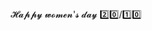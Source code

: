 <!DOCTYPE html>
<html lang="en">
<head>
    <meta charset="UTF-8">
    <meta http-equiv="X-UA-Compatible" content="IE=edge">
    <meta name="viewport" content="width=device-width, initial-scale=1.0">
    <link rel="stylesheet" href="style.css">
    <script src="main.js" type="text/javascript"></script><title>Happy Woman's day 20/10</title>
</head>
    
<body class="not-loaded">
    <div class="night"></div>
    <div class="happy-woman-day">𝓗𝓪𝓹𝓹𝔂 𝔀𝓸𝓶𝓮𝓷'𝓼 𝓭𝓪𝔂 2️⃣0️⃣/1️⃣0️⃣</div>
    <div class="flowers">
      <div class="flower flower--1">
        <div class="flower__leafs flower__leafs--1">
          <div class="flower__leaf flower__leaf--1"></div>
          <div class="flower__leaf flower__leaf--2"></div>
          <div class="flower__leaf flower__leaf--3"></div>
          <div class="flower__leaf flower__leaf--4"></div>
          <div class="flower__white-circle"></div>
  
          <div class="flower__light flower__light--1"></div>
          <div class="flower__light flower__light--2"></div>
          <div class="flower__light flower__light--3"></div>
          <div class="flower__light flower__light--4"></div>
          <div class="flower__light flower__light--5"></div>
          <div class="flower__light flower__light--6"></div>
          <div class="flower__light flower__light--7"></div>
          <div class="flower__light flower__light--8"></div>
  
        </div>
        <div class="flower__line">
          <div class="flower__line__leaf flower__line__leaf--1"></div>
          <div class="flower__line__leaf flower__line__leaf--2"></div>
          <div class="flower__line__leaf flower__line__leaf--3"></div>
          <div class="flower__line__leaf flower__line__leaf--4"></div>
          <div class="flower__line__leaf flower__line__leaf--5"></div>
          <div class="flower__line__leaf flower__line__leaf--6"></div>
        </div>
      </div>
  
      <div class="flower flower--2">
        <div class="flower__leafs flower__leafs--2">
          <div class="flower__leaf flower__leaf--1"></div>
          <div class="flower__leaf flower__leaf--2"></div>
          <div class="flower__leaf flower__leaf--3"></div>
          <div class="flower__leaf flower__leaf--4"></div>
          <div class="flower__white-circle"></div>
  
          <div class="flower__light flower__light--1"></div>
          <div class="flower__light flower__light--2"></div>
          <div class="flower__light flower__light--3"></div>
          <div class="flower__light flower__light--4"></div>
          <div class="flower__light flower__light--5"></div>
          <div class="flower__light flower__light--6"></div>
          <div class="flower__light flower__light--7"></div>
          <div class="flower__light flower__light--8"></div>
  
        </div>
        <div class="flower__line">
          <div class="flower__line__leaf flower__line__leaf--1"></div>
          <div class="flower__line__leaf flower__line__leaf--2"></div>
          <div class="flower__line__leaf flower__line__leaf--3"></div>
          <div class="flower__line__leaf flower__line__leaf--4"></div>
        </div>
      </div>
  
      <div class="flower flower--3">
        <div class="flower__leafs flower__leafs--3">
          <div class="flower__leaf flower__leaf--1"></div>
          <div class="flower__leaf flower__leaf--2"></div>
          <div class="flower__leaf flower__leaf--3"></div>
          <div class="flower__leaf flower__leaf--4"></div>
          <div class="flower__white-circle"></div>
  
          <div class="flower__light flower__light--1"></div>
          <div class="flower__light flower__light--2"></div>
          <div class="flower__light flower__light--3"></div>
          <div class="flower__light flower__light--4"></div>
          <div class="flower__light flower__light--5"></div>
          <div class="flower__light flower__light--6"></div>
          <div class="flower__light flower__light--7"></div>
          <div class="flower__light flower__light--8"></div>
  
        </div>
        <div class="flower__line">
          <div class="flower__line__leaf flower__line__leaf--1"></div>
          <div class="flower__line__leaf flower__line__leaf--2"></div>
          <div class="flower__line__leaf flower__line__leaf--3"></div>
          <div class="flower__line__leaf flower__line__leaf--4"></div>
        </div>
      </div>
  
      <div class="grow-ans" style="--d:1.2s">
        <div class="flower__g-long">
          <div class="flower__g-long__top"></div>
          <div class="flower__g-long__bottom"></div>
        </div>
      </div>
  
      <div class="growing-grass">
        <div class="flower__grass flower__grass--1">
          <div class="flower__grass--top"></div>
          <div class="flower__grass--bottom"></div>
          <div class="flower__grass__leaf flower__grass__leaf--1"></div>
          <div class="flower__grass__leaf flower__grass__leaf--2"></div>
          <div class="flower__grass__leaf flower__grass__leaf--3"></div>
          <div class="flower__grass__leaf flower__grass__leaf--4"></div>
          <div class="flower__grass__leaf flower__grass__leaf--5"></div>
          <div class="flower__grass__leaf flower__grass__leaf--6"></div>
          <div class="flower__grass__leaf flower__grass__leaf--7"></div>
          <div class="flower__grass__leaf flower__grass__leaf--8"></div>
          <div class="flower__grass__overlay"></div>
        </div>
      </div>
  
      <div class="growing-grass">
        <div class="flower__grass flower__grass--2">
          <div class="flower__grass--top"></div>
          <div class="flower__grass--bottom"></div>
          <div class="flower__grass__leaf flower__grass__leaf--1"></div>
          <div class="flower__grass__leaf flower__grass__leaf--2"></div>
          <div class="flower__grass__leaf flower__grass__leaf--3"></div>
          <div class="flower__grass__leaf flower__grass__leaf--4"></div>
          <div class="flower__grass__leaf flower__grass__leaf--5"></div>
          <div class="flower__grass__leaf flower__grass__leaf--6"></div>
          <div class="flower__grass__leaf flower__grass__leaf--7"></div>
          <div class="flower__grass__leaf flower__grass__leaf--8"></div>
          <div class="flower__grass__overlay"></div>
        </div>
      </div>
  
      <div class="grow-ans" style="--d:2.4s">
        <div class="flower__g-right flower__g-right--1">
          <div class="leaf"></div>
        </div>
      </div>
  
      <div class="grow-ans" style="--d:2.8s">
        <div class="flower__g-right flower__g-right--2">
          <div class="leaf"></div>
        </div>
      </div>
  
      <div class="grow-ans" style="--d:2.8s">
        <div class="flower__g-front">
          <div class="flower__g-front__leaf-wrapper flower__g-front__leaf-wrapper--1">
            <div class="flower__g-front__leaf"></div>
          </div>
          <div class="flower__g-front__leaf-wrapper flower__g-front__leaf-wrapper--2">
            <div class="flower__g-front__leaf"></div>
          </div>
          <div class="flower__g-front__leaf-wrapper flower__g-front__leaf-wrapper--3">
            <div class="flower__g-front__leaf"></div>
          </div>
          <div class="flower__g-front__leaf-wrapper flower__g-front__leaf-wrapper--4">
            <div class="flower__g-front__leaf"></div>
          </div>
          <div class="flower__g-front__leaf-wrapper flower__g-front__leaf-wrapper--5">
            <div class="flower__g-front__leaf"></div>
          </div>
          <div class="flower__g-front__leaf-wrapper flower__g-front__leaf-wrapper--6">
            <div class="flower__g-front__leaf"></div>
          </div>
          <div class="flower__g-front__leaf-wrapper flower__g-front__leaf-wrapper--7">
            <div class="flower__g-front__leaf"></div>
          </div>
          <div class="flower__g-front__leaf-wrapper flower__g-front__leaf-wrapper--8">
            <div class="flower__g-front__leaf"></div>
          </div>
          <div class="flower__g-front__line"></div>
        </div>
      </div>
  
      <div class="grow-ans" style="--d:3.2s">
        <div class="flower__g-fr">
          <div class="leaf"></div>
          <div class="flower__g-fr__leaf flower__g-fr__leaf--1"></div>
          <div class="flower__g-fr__leaf flower__g-fr__leaf--2"></div>
          <div class="flower__g-fr__leaf flower__g-fr__leaf--3"></div>
          <div class="flower__g-fr__leaf flower__g-fr__leaf--4"></div>
          <div class="flower__g-fr__leaf flower__g-fr__leaf--5"></div>
          <div class="flower__g-fr__leaf flower__g-fr__leaf--6"></div>
          <div class="flower__g-fr__leaf flower__g-fr__leaf--7"></div>
          <div class="flower__g-fr__leaf flower__g-fr__leaf--8"></div>
        </div>
      </div>
  
      <div class="long-g long-g--0">
        <div class="grow-ans" style="--d:3s">
          <div class="leaf leaf--0"></div>
        </div>
        <div class="grow-ans" style="--d:2.2s">
          <div class="leaf leaf--1"></div>
        </div>
        <div class="grow-ans" style="--d:3.4s">
          <div class="leaf leaf--2"></div>
        </div>
        <div class="grow-ans" style="--d:3.6s">
          <div class="leaf leaf--3"></div>
        </div>
      </div>
  
      <div class="long-g long-g--1">
        <div class="grow-ans" style="--d:3.6s">
          <div class="leaf leaf--0"></div>
        </div>
        <div class="grow-ans" style="--d:3.8s">
          <div class="leaf leaf--1"></div>
        </div>
        <div class="grow-ans" style="--d:4s">
          <div class="leaf leaf--2"></div>
        </div>
        <div class="grow-ans" style="--d:4.2s">
          <div class="leaf leaf--3"></div>
        </div>
      </div>
  
      <div class="long-g long-g--2">
        <div class="grow-ans" style="--d:4s">
          <div class="leaf leaf--0"></div>
        </div>
        <div class="grow-ans" style="--d:4.2s">
          <div class="leaf leaf--1"></div>
        </div>
        <div class="grow-ans" style="--d:4.4s">
          <div class="leaf leaf--2"></div>
        </div>
        <div class="grow-ans" style="--d:4.6s">
          <div class="leaf leaf--3"></div>
        </div>
      </div>
  
      <div class="long-g long-g--3">
        <div class="grow-ans" style="--d:4s">
          <div class="leaf leaf--0"></div>
        </div>
        <div class="grow-ans" style="--d:4.2s">
          <div class="leaf leaf--1"></div>
        </div>
        <div class="grow-ans" style="--d:3s">
          <div class="leaf leaf--2"></div>
        </div>
        <div class="grow-ans" style="--d:3.6s">
          <div class="leaf leaf--3"></div>
        </div>
      </div>
  
      <div class="long-g long-g--4">
        <div class="grow-ans" style="--d:4s">
          <div class="leaf leaf--0"></div>
        </div>
        <div class="grow-ans" style="--d:4.2s">
          <div class="leaf leaf--1"></div>
        </div>
        <div class="grow-ans" style="--d:3s">
          <div class="leaf leaf--2"></div>
        </div>
        <div class="grow-ans" style="--d:3.6s">
          <div class="leaf leaf--3"></div>
        </div>
      </div>
  
      <div class="long-g long-g--5">
        <div class="grow-ans" style="--d:4s">
          <div class="leaf leaf--0"></div>
        </div>
        <div class="grow-ans" style="--d:4.2s">
          <div class="leaf leaf--1"></div>
        </div>
        <div class="grow-ans" style="--d:3s">
          <div class="leaf leaf--2"></div>
        </div>
        <div class="grow-ans" style="--d:3.6s">
          <div class="leaf leaf--3"></div>
        </div>
      </div>
  
      <div class="long-g long-g--6">
        <div class="grow-ans" style="--d:4.2s">
          <div class="leaf leaf--0"></div>
        </div>
        <div class="grow-ans" style="--d:4.4s">
          <div class="leaf leaf--1"></div>
        </div>
        <div class="grow-ans" style="--d:4.6s">
          <div class="leaf leaf--2"></div>
        </div>
        <div class="grow-ans" style="--d:4.8s">
          <div class="leaf leaf--3"></div>
        </div>
      </div>
  
      <div class="long-g long-g--7">
        <div class="grow-ans" style="--d:3s">
          <div class="leaf leaf--0"></div>
        </div>
        <div class="grow-ans" style="--d:3.2s">
          <div class="leaf leaf--1"></div>
        </div>
        <div class="grow-ans" style="--d:3.5s">
          <div class="leaf leaf--2"></div>
        </div>
        <div class="grow-ans" style="--d:3.6s">
          <div class="leaf leaf--3"></div>
        </div>
      </div>
    </div>
</body>
</html>
<style>
    *,
*::after,
*::before {
  padding: 0;
  margin: 0;
  box-sizing: border-box;
}

:root {
  --dark-color: #000;
}

body {
  display: flex;
  align-items: flex-end;
  justify-content: center;
  min-height: 100vh;
  background-color: var(--dark-color);
  overflow: hidden;
  perspective: 1000px;
  padding: 50px 0px;
}

.night {
  position: fixed;
  left: 50%;
  top: 0;
  transform: translateX(-50%);
  width: 100%;
  height: 100%;
  filter: blur(0.1vmin);
}

.happy-woman-day {
  color: white;
  font-size: 50px;
  position: fixed;
  top: 80px;
}

.flowers {
  position: relative;
  transform: scale(0.9);
}

.flower {
  position: absolute;
  bottom: 10vmin;
  transform-origin: bottom center;
  z-index: 10;
  --fl-speed: 0.8s;
}
.flower--1 {
  animation: moving-flower-1 4s linear infinite;
}
.flower--1 .flower__line {
  height: 70vmin;
  animation-delay: 0.3s;
}
.flower--1 .flower__line__leaf--1 {
  animation: blooming-leaf-right var(--fl-speed) 1.6s backwards;
}
.flower--1 .flower__line__leaf--2 {
  animation: blooming-leaf-right var(--fl-speed) 1.4s backwards;
}
.flower--1 .flower__line__leaf--3 {
  animation: blooming-leaf-left var(--fl-speed) 1.2s backwards;
}
.flower--1 .flower__line__leaf--4 {
  animation: blooming-leaf-left var(--fl-speed) 1s backwards;
}
.flower--1 .flower__line__leaf--5 {
  animation: blooming-leaf-right var(--fl-speed) 1.8s backwards;
}
.flower--1 .flower__line__leaf--6 {
  animation: blooming-leaf-left var(--fl-speed) 2s backwards;
}
.flower--2 {
  left: 50%;
  transform: rotate(20deg);
  animation: moving-flower-2 4s linear infinite;
}
.flower--2 .flower__line {
  height: 60vmin;
  animation-delay: 0.6s;
}
.flower--2 .flower__line__leaf--1 {
  animation: blooming-leaf-right var(--fl-speed) 1.9s backwards;
}
.flower--2 .flower__line__leaf--2 {
  animation: blooming-leaf-right var(--fl-speed) 1.7s backwards;
}
.flower--2 .flower__line__leaf--3 {
  animation: blooming-leaf-left var(--fl-speed) 1.5s backwards;
}
.flower--2 .flower__line__leaf--4 {
  animation: blooming-leaf-left var(--fl-speed) 1.3s backwards;
}
.flower--3 {
  left: 50%;
  transform: rotate(-15deg);
  animation: moving-flower-3 4s linear infinite;
}
.flower--3 .flower__line {
  animation-delay: 0.9s;
}
.flower--3 .flower__line__leaf--1 {
  animation: blooming-leaf-right var(--fl-speed) 2.5s backwards;
}
.flower--3 .flower__line__leaf--2 {
  animation: blooming-leaf-right var(--fl-speed) 2.3s backwards;
}
.flower--3 .flower__line__leaf--3 {
  animation: blooming-leaf-left var(--fl-speed) 2.1s backwards;
}
.flower--3 .flower__line__leaf--4 {
  animation: blooming-leaf-left var(--fl-speed) 1.9s backwards;
}
.flower__leafs {
  position: relative;
  animation: blooming-flower 2s backwards;
}
.flower__leafs--1 {
  animation-delay: 1.1s;
}
.flower__leafs--2 {
  animation-delay: 1.4s;
}
.flower__leafs--3 {
  animation-delay: 1.7s;
}
.flower__leafs::after {
  content: "";
  position: absolute;
  left: 0;
  top: 0;
  transform: translate(-50%, -100%);
  width: 8vmin;
  height: 8vmin;
  background-color: #6bf0ff;
  filter: blur(10vmin);
}
.flower__leaf {
  position: absolute;
  bottom: 0;
  left: 50%;
  width: 8vmin;
  height: 11vmin;
  border-radius: 51% 49% 47% 53%/44% 45% 55% 69%;
  background-color: #a7ffee;
  background-image: linear-gradient(to top, #54b8aa, #a7ffee);
  transform-origin: bottom center;
  opacity: 0.9;
  box-shadow: inset 0 0 2vmin rgba(255, 255, 255, 0.5);
}
.flower__leaf--1 {
  transform: translate(-10%, 1%) rotateY(40deg) rotateX(-50deg);
}
.flower__leaf--2 {
  transform: translate(-50%, -4%) rotateX(40deg);
}
.flower__leaf--3 {
  transform: translate(-90%, 0%) rotateY(45deg) rotateX(50deg);
}
.flower__leaf--4 {
  width: 8vmin;
  height: 8vmin;
  transform-origin: bottom left;
  border-radius: 4vmin 10vmin 4vmin 4vmin;
  transform: translate(0%, 18%) rotateX(70deg) rotate(-43deg);
  background-image: linear-gradient(to top, #39c6d6, #a7ffee);
  z-index: 1;
  opacity: 0.8;
}
.flower__white-circle {
  position: absolute;
  left: -3.5vmin;
  top: -3vmin;
  width: 9vmin;
  height: 4vmin;
  border-radius: 50%;
  background-color: #fff;
}
.flower__white-circle::after {
  content: "";
  position: absolute;
  left: 50%;
  top: 45%;
  transform: translate(-50%, -50%);
  width: 60%;
  height: 60%;
  border-radius: inherit;
  background-image: repeating-linear-gradient(300deg, rgba(0, 0, 0, 0.03) 0px, rgba(0, 0, 0, 0.03) 1px, transparent 1px, transparent 12px), repeating-linear-gradient(45deg, rgba(0, 0, 0, 0.03) 0px, rgba(0, 0, 0, 0.03) 1px, transparent 1px, transparent 12px), repeating-linear-gradient(67.5deg, rgba(0, 0, 0, 0.03) 0px, rgba(0, 0, 0, 0.03) 1px, transparent 1px, transparent 12px), repeating-linear-gradient(135deg, rgba(0, 0, 0, 0.03) 0px, rgba(0, 0, 0, 0.03) 1px, transparent 1px, transparent 12px), repeating-linear-gradient(45deg, rgba(0, 0, 0, 0.03) 0px, rgba(0, 0, 0, 0.03) 1px, transparent 1px, transparent 12px), repeating-linear-gradient(112.5deg, rgba(0, 0, 0, 0.03) 0px, rgba(0, 0, 0, 0.03) 1px, transparent 1px, transparent 12px), repeating-linear-gradient(112.5deg, rgba(0, 0, 0, 0.03) 0px, rgba(0, 0, 0, 0.03) 1px, transparent 1px, transparent 12px), repeating-linear-gradient(45deg, rgba(0, 0, 0, 0.03) 0px, rgba(0, 0, 0, 0.03) 1px, transparent 1px, transparent 12px), repeating-linear-gradient(22.5deg, rgba(0, 0, 0, 0.03) 0px, rgba(0, 0, 0, 0.03) 1px, transparent 1px, transparent 12px), repeating-linear-gradient(45deg, rgba(0, 0, 0, 0.03) 0px, rgba(0, 0, 0, 0.03) 1px, transparent 1px, transparent 12px), repeating-linear-gradient(22.5deg, rgba(0, 0, 0, 0.03) 0px, rgba(0, 0, 0, 0.03) 1px, transparent 1px, transparent 12px), repeating-linear-gradient(135deg, rgba(0, 0, 0, 0.03) 0px, rgba(0, 0, 0, 0.03) 1px, transparent 1px, transparent 12px), repeating-linear-gradient(157.5deg, rgba(0, 0, 0, 0.03) 0px, rgba(0, 0, 0, 0.03) 1px, transparent 1px, transparent 12px), repeating-linear-gradient(67.5deg, rgba(0, 0, 0, 0.03) 0px, rgba(0, 0, 0, 0.03) 1px, transparent 1px, transparent 12px), repeating-linear-gradient(67.5deg, rgba(0, 0, 0, 0.03) 0px, rgba(0, 0, 0, 0.03) 1px, transparent 1px, transparent 12px), linear-gradient(90deg, rgb(255, 235, 18), rgb(255, 206, 0));
}
.flower__line {
  height: 55vmin;
  width: 1.5vmin;
  background-image: linear-gradient(to left, rgba(0, 0, 0, 0.2), transparent, rgba(255, 255, 255, 0.2)), linear-gradient(to top, transparent 10%, #14757a, #39c6d6);
  box-shadow: inset 0 0 2px rgba(0, 0, 0, 0.5);
  animation: grow-flower-tree 4s backwards;
}
.flower__line__leaf {
  --w: 7vmin;
  --h: calc(var(--w) + 2vmin);
  position: absolute;
  top: 20%;
  left: 90%;
  width: var(--w);
  height: var(--h);
  border-top-right-radius: var(--h);
  border-bottom-left-radius: var(--h);
  background-image: linear-gradient(to top, rgba(20, 117, 122, 0.4), #39c6d6);
}
.flower__line__leaf--1 {
  transform: rotate(70deg) rotateY(30deg);
}
.flower__line__leaf--2 {
  top: 45%;
  transform: rotate(70deg) rotateY(30deg);
}
.flower__line__leaf--3, .flower__line__leaf--4, .flower__line__leaf--6 {
  border-top-right-radius: 0;
  border-bottom-left-radius: 0;
  border-top-left-radius: var(--h);
  border-bottom-right-radius: var(--h);
  left: -460%;
  top: 12%;
  transform: rotate(-70deg) rotateY(30deg);
}
.flower__line__leaf--4 {
  top: 40%;
}
.flower__line__leaf--5 {
  top: 0;
  transform-origin: left;
  transform: rotate(70deg) rotateY(30deg) scale(0.6);
}
.flower__line__leaf--6 {
  top: -2%;
  left: -450%;
  transform-origin: right;
  transform: rotate(-70deg) rotateY(30deg) scale(0.6);
}
.flower__light {
  position: absolute;
  bottom: 0vmin;
  width: 1vmin;
  height: 1vmin;
  background-color: rgb(255, 251, 0);
  border-radius: 50%;
  filter: blur(0.2vmin);
  animation: light-ans 4s linear infinite backwards;
}
.flower__light:nth-child(odd) {
  background-color: #23f0ff;
}
.flower__light--1 {
  left: -2vmin;
  animation-delay: 1s;
}
.flower__light--2 {
  left: 3vmin;
  animation-delay: 0.5s;
}
.flower__light--3 {
  left: -6vmin;
  animation-delay: 0.3s;
}
.flower__light--4 {
  left: 6vmin;
  animation-delay: 0.9s;
}
.flower__light--5 {
  left: -1vmin;
  animation-delay: 1.5s;
}
.flower__light--6 {
  left: -4vmin;
  animation-delay: 3s;
}
.flower__light--7 {
  left: 3vmin;
  animation-delay: 2s;
}
.flower__light--8 {
  left: -6vmin;
  animation-delay: 3.5s;
}
.flower__grass {
  --c: #159faa;
  --line-w: 1.5vmin;
  position: absolute;
  bottom: 12vmin;
  left: -7vmin;
  display: flex;
  flex-direction: column;
  align-items: flex-end;
  z-index: 20;
  transform-origin: bottom center;
  transform: rotate(-48deg) rotateY(40deg);
}
.flower__grass--1 {
  animation: moving-grass 2s linear infinite;
}
.flower__grass--2 {
  left: 2vmin;
  bottom: 10vmin;
  transform: scale(0.5) rotate(75deg) rotateX(10deg) rotateY(-200deg);
  opacity: 0.8;
  z-index: 0;
  animation: moving-grass--2 1.5s linear infinite;
}
.flower__grass--top {
  width: 7vmin;
  height: 10vmin;
  border-top-right-radius: 100%;
  border-right: var(--line-w) solid var(--c);
  transform-origin: bottom center;
  transform: rotate(-2deg);
}
.flower__grass--bottom {
  margin-top: -2px;
  width: var(--line-w);
  height: 25vmin;
  background-image: linear-gradient(to top, transparent, var(--c));
}
.flower__grass__leaf {
  --size: 10vmin;
  position: absolute;
  width: calc(var(--size) * 2.1);
  height: var(--size);
  border-top-left-radius: var(--size);
  border-top-right-radius: var(--size);
  background-image: linear-gradient(to top, transparent, transparent 30%, var(--c));
  z-index: 100;
}
.flower__grass__leaf--1 {
  top: -6%;
  left: 30%;
  --size: 6vmin;
  transform: rotate(-20deg);
  animation: growing-grass-ans--1 2s 2.6s backwards;
}
@keyframes growing-grass-ans--1 {
  0% {
    transform-origin: bottom left;
    transform: rotate(-20deg) scale(0);
  }
}
.flower__grass__leaf--2 {
  top: -5%;
  left: -110%;
  --size: 6vmin;
  transform: rotate(10deg);
  animation: growing-grass-ans--2 2s 2.4s linear backwards;
}
@keyframes growing-grass-ans--2 {
  0% {
    transform-origin: bottom right;
    transform: rotate(10deg) scale(0);
  }
}
.flower__grass__leaf--3 {
  top: 5%;
  left: 60%;
  --size: 8vmin;
  transform: rotate(-18deg) rotateX(-20deg);
  animation: growing-grass-ans--3 2s 2.2s linear backwards;
}
@keyframes growing-grass-ans--3 {
  0% {
    transform-origin: bottom left;
    transform: rotate(-18deg) rotateX(-20deg) scale(0);
  }
}
.flower__grass__leaf--4 {
  top: 6%;
  left: -135%;
  --size: 8vmin;
  transform: rotate(2deg);
  animation: growing-grass-ans--4 2s 2s linear backwards;
}
@keyframes growing-grass-ans--4 {
  0% {
    transform-origin: bottom right;
    transform: rotate(2deg) scale(0);
  }
}
.flower__grass__leaf--5 {
  top: 20%;
  left: 60%;
  --size: 10vmin;
  transform: rotate(-24deg) rotateX(-20deg);
  animation: growing-grass-ans--5 2s 1.8s linear backwards;
}
@keyframes growing-grass-ans--5 {
  0% {
    transform-origin: bottom left;
    transform: rotate(-24deg) rotateX(-20deg) scale(0);
  }
}
.flower__grass__leaf--6 {
  top: 22%;
  left: -180%;
  --size: 10vmin;
  transform: rotate(10deg);
  animation: growing-grass-ans--6 2s 1.6s linear backwards;
}
@keyframes growing-grass-ans--6 {
  0% {
    transform-origin: bottom right;
    transform: rotate(10deg) scale(0);
  }
}
.flower__grass__leaf--7 {
  top: 39%;
  left: 70%;
  --size: 10vmin;
  transform: rotate(-10deg);
  animation: growing-grass-ans--7 2s 1.4s linear backwards;
}
@keyframes growing-grass-ans--7 {
  0% {
    transform-origin: bottom left;
    transform: rotate(-10deg) scale(0);
  }
}
.flower__grass__leaf--8 {
  top: 40%;
  left: -215%;
  --size: 11vmin;
  transform: rotate(10deg);
  animation: growing-grass-ans--8 2s 1.2s linear backwards;
}
@keyframes growing-grass-ans--8 {
  0% {
    transform-origin: bottom right;
    transform: rotate(10deg) scale(0);
  }
}
.flower__grass__overlay {
  position: absolute;
  top: -10%;
  right: 0%;
  width: 100%;
  height: 100%;
  background-color: rgba(0, 0, 0, 0.6);
  filter: blur(1.5vmin);
  z-index: 100;
}
.flower__g-long {
  --w: 2vmin;
  --h: 6vmin;
  --c: #159faa;
  position: absolute;
  bottom: 10vmin;
  left: -3vmin;
  transform-origin: bottom center;
  transform: rotate(-30deg) rotateY(-20deg);
  display: flex;
  flex-direction: column;
  align-items: flex-end;
  animation: flower-g-long-ans 3s linear infinite;
}
@keyframes flower-g-long-ans {
  0%, 100% {
    transform: rotate(-30deg) rotateY(-20deg);
  }
  50% {
    transform: rotate(-32deg) rotateY(-20deg);
  }
}
.flower__g-long__top {
  top: calc(var(--h) * -1);
  width: calc(var(--w) + 1vmin);
  height: var(--h);
  border-top-right-radius: 100%;
  border-right: 0.7vmin solid var(--c);
  transform: translate(-0.7vmin, 1vmin);
}
.flower__g-long__bottom {
  width: var(--w);
  height: 50vmin;
  transform-origin: bottom center;
  background-image: linear-gradient(to top, transparent 30%, var(--c));
  box-shadow: inset 0 0 2px rgba(0, 0, 0, 0.5);
  clip-path: polygon(35% 0, 65% 1%, 100% 100%, 0% 100%);
}
.flower__g-right {
  position: absolute;
  bottom: 6vmin;
  left: -2vmin;
  transform-origin: bottom left;
  transform: rotate(20deg);
}
.flower__g-right .leaf {
  width: 30vmin;
  height: 50vmin;
  border-top-left-radius: 100%;
  border-left: 2vmin solid #079097;
  background-image: linear-gradient(to bottom, transparent, var(--dark-color) 60%);
  -webkit-mask-image: linear-gradient(to top, transparent 30%, #079097 60%);
}
.flower__g-right--1 {
  animation: flower-g-right-ans 2.5s linear infinite;
}
.flower__g-right--2 {
  left: 5vmin;
  transform: rotateY(-180deg);
  animation: flower-g-right-ans--2 3s linear infinite;
}
.flower__g-right--2 .leaf {
  height: 75vmin;
  filter: blur(0.3vmin);
  opacity: 0.8;
}
@keyframes flower-g-right-ans {
  0%, 100% {
    transform: rotate(20deg);
  }
  50% {
    transform: rotate(24deg) rotateX(-20deg);
  }
}
@keyframes flower-g-right-ans--2 {
  0%, 100% {
    transform: rotateY(-180deg) rotate(0deg) rotateX(-20deg);
  }
  50% {
    transform: rotateY(-180deg) rotate(6deg) rotateX(-20deg);
  }
}
.flower__g-front {
  position: absolute;
  bottom: 6vmin;
  left: 2.5vmin;
  z-index: 100;
  transform-origin: bottom center;
  transform: rotate(-28deg) rotateY(30deg) scale(1.04);
  animation: flower__g-front-ans 2s linear infinite;
}
@keyframes flower__g-front-ans {
  0%, 100% {
    transform: rotate(-28deg) rotateY(30deg) scale(1.04);
  }
  50% {
    transform: rotate(-35deg) rotateY(40deg) scale(1.04);
  }
}
.flower__g-front__line {
  width: 0.3vmin;
  height: 20vmin;
  background-image: linear-gradient(to top, transparent, #079097, transparent 100%);
  position: relative;
}
.flower__g-front__leaf-wrapper {
  position: absolute;
  top: 0;
  left: 0;
  transform-origin: bottom left;
  transform: rotate(10deg);
}
.flower__g-front__leaf-wrapper:nth-child(even) {
  left: 0vmin;
  transform: rotateY(-180deg) rotate(5deg);
  animation: flower__g-front__leaf-left-ans 1s ease-in backwards;
}
.flower__g-front__leaf-wrapper:nth-child(odd) {
  animation: flower__g-front__leaf-ans 1s ease-in backwards;
}
.flower__g-front__leaf-wrapper--1 {
  top: -8vmin;
  transform: scale(0.7);
  animation: flower__g-front__leaf-ans 1s 5.5s ease-in backwards !important;
}
.flower__g-front__leaf-wrapper--2 {
  top: -8vmin;
  transform: rotateY(-180deg) scale(0.7) !important;
  animation: flower__g-front__leaf-left-ans-2 1s 4.6s ease-in backwards !important;
}
.flower__g-front__leaf-wrapper--3 {
  top: -3vmin;
  animation: flower__g-front__leaf-ans 1s 4.6s ease-in backwards;
}
.flower__g-front__leaf-wrapper--4 {
  top: -3vmin;
  transform: rotateY(-180deg) scale(0.9) !important;
  animation: flower__g-front__leaf-left-ans-2 1s 4.6s ease-in backwards !important;
}
@keyframes flower__g-front__leaf-left-ans-2 {
  0% {
    transform: rotateY(-180deg) scale(0);
  }
}
.flower__g-front__leaf-wrapper--5, .flower__g-front__leaf-wrapper--6 {
  top: 2vmin;
}
.flower__g-front__leaf-wrapper--7, .flower__g-front__leaf-wrapper--8 {
  top: 6.5vmin;
}
.flower__g-front__leaf-wrapper--2 {
  animation-delay: 5.2s !important;
}
.flower__g-front__leaf-wrapper--3 {
  animation-delay: 4.9s !important;
}
.flower__g-front__leaf-wrapper--5 {
  animation-delay: 4.3s !important;
}
.flower__g-front__leaf-wrapper--6 {
  animation-delay: 4.1s !important;
}
.flower__g-front__leaf-wrapper--7 {
  animation-delay: 3.8s !important;
}
.flower__g-front__leaf-wrapper--8 {
  animation-delay: 3.5s !important;
}
@keyframes flower__g-front__leaf-ans {
  0% {
    transform: rotate(10deg) scale(0);
  }
}
@keyframes flower__g-front__leaf-left-ans {
  0% {
    transform: rotateY(-180deg) rotate(5deg) scale(0);
  }
}
.flower__g-front__leaf {
  width: 10vmin;
  height: 10vmin;
  border-radius: 100% 0% 0% 100%/100% 100% 0% 0%;
  box-shadow: inset 0 2px 1vmin hsla(184, 97%, 58%, 0.2);
  background-image: linear-gradient(to bottom left, transparent, var(--dark-color)), linear-gradient(to bottom right, #159faa 50%, transparent 50%, transparent);
  -webkit-mask-image: linear-gradient(to bottom right, #159faa 50%, transparent 50%, transparent);
  mask-image: linear-gradient(to bottom right, #159faa 50%, transparent 50%, transparent);
}
.flower__g-fr {
  position: absolute;
  bottom: -4vmin;
  left: vmin;
  transform-origin: bottom left;
  z-index: 10;
  animation: flower__g-fr-ans 2s linear infinite;
}
@keyframes flower__g-fr-ans {
  0%, 100% {
    transform: rotate(2deg);
  }
  50% {
    transform: rotate(4deg);
  }
}
.flower__g-fr .leaf {
  width: 30vmin;
  height: 50vmin;
  border-top-left-radius: 100%;
  border-left: 2vmin solid #079097;
  -webkit-mask-image: linear-gradient(to top, transparent 25%, #079097 50%);
  position: relative;
  z-index: 1;
}
.flower__g-fr__leaf {
  position: absolute;
  top: 0;
  left: 0;
  width: 10vmin;
  height: 10vmin;
  border-radius: 100% 0% 0% 100%/100% 100% 0% 0%;
  box-shadow: inset 0 2px 1vmin hsla(184, 97%, 58%, 0.2);
  background-image: linear-gradient(to bottom left, transparent, var(--dark-color) 98%), linear-gradient(to bottom right, #23f0ff 45%, transparent 50%, transparent);
  -webkit-mask-image: linear-gradient(135deg, #159faa 40%, transparent 50%, transparent);
}
.flower__g-fr__leaf--1 {
  left: 20vmin;
  transform: rotate(45deg);
  animation: flower__g-fr-leaft-ans-1 0.5s 5.2s linear backwards;
}
@keyframes flower__g-fr-leaft-ans-1 {
  0% {
    transform-origin: left;
    transform: rotate(45deg) scale(0);
  }
}
.flower__g-fr__leaf--2 {
  left: 12vmin;
  top: -7vmin;
  transform: rotate(25deg) rotateY(-180deg);
  animation: flower__g-fr-leaft-ans-6 0.5s 5s linear backwards;
}
.flower__g-fr__leaf--3 {
  left: 15vmin;
  top: 6vmin;
  transform: rotate(55deg);
  animation: flower__g-fr-leaft-ans-5 0.5s 4.8s linear backwards;
}
.flower__g-fr__leaf--4 {
  left: 6vmin;
  top: -2vmin;
  transform: rotate(25deg) rotateY(-180deg);
  animation: flower__g-fr-leaft-ans-6 0.5s 4.6s linear backwards;
}
.flower__g-fr__leaf--5 {
  left: 10vmin;
  top: 14vmin;
  transform: rotate(55deg);
  animation: flower__g-fr-leaft-ans-5 0.5s 4.4s linear backwards;
}
@keyframes flower__g-fr-leaft-ans-5 {
  0% {
    transform-origin: left;
    transform: rotate(55deg) scale(0);
  }
}
.flower__g-fr__leaf--6 {
  left: 0vmin;
  top: 6vmin;
  transform: rotate(25deg) rotateY(-180deg);
  animation: flower__g-fr-leaft-ans-6 0.5s 4.2s linear backwards;
}
@keyframes flower__g-fr-leaft-ans-6 {
  0% {
    transform-origin: right;
    transform: rotate(25deg) rotateY(-180deg) scale(0);
  }
}
.flower__g-fr__leaf--7 {
  left: 5vmin;
  top: 22vmin;
  transform: rotate(45deg);
  animation: flower__g-fr-leaft-ans-7 0.5s 4s linear backwards;
}
@keyframes flower__g-fr-leaft-ans-7 {
  0% {
    transform-origin: left;
    transform: rotate(45deg) scale(0);
  }
}
.flower__g-fr__leaf--8 {
  left: -4vmin;
  top: 15vmin;
  transform: rotate(15deg) rotateY(-180deg);
  animation: flower__g-fr-leaft-ans-8 0.5s 3.8s linear backwards;
}
@keyframes flower__g-fr-leaft-ans-8 {
  0% {
    transform-origin: right;
    transform: rotate(15deg) rotateY(-180deg) scale(0);
  }
}

.long-g {
  position: absolute;
  bottom: 25vmin;
  left: -42vmin;
  transform-origin: bottom left;
}
.long-g--1 {
  bottom: 0vmin;
  transform: scale(0.8) rotate(-5deg);
}
.long-g--1 .leaf {
  -webkit-mask-image: linear-gradient(to top, transparent 40%, #079097 80%) !important;
}
.long-g--1 .leaf--1 {
  --w: 5vmin;
  --h: 60vmin;
  left: -2vmin;
  transform: rotate(3deg) rotateY(-180deg);
}
.long-g--2, .long-g--3 {
  bottom: -3vmin;
  left: -35vmin;
  transform-origin: center;
  transform: scale(0.6) rotateX(60deg);
}
.long-g--2 .leaf, .long-g--3 .leaf {
  -webkit-mask-image: linear-gradient(to top, transparent 50%, #079097 80%) !important;
}
.long-g--2 .leaf--1, .long-g--3 .leaf--1 {
  left: -1vmin;
  transform: rotateY(-180deg);
}
.long-g--3 {
  left: -17vmin;
  bottom: 0vmin;
}
.long-g--3 .leaf {
  -webkit-mask-image: linear-gradient(to top, transparent 40%, #079097 80%) !important;
}
.long-g--4 {
  left: 25vmin;
  bottom: -3vmin;
  transform-origin: center;
  transform: scale(0.6) rotateX(60deg);
}
.long-g--4 .leaf {
  -webkit-mask-image: linear-gradient(to top, transparent 50%, #079097 80%) !important;
}
.long-g--5 {
  left: 42vmin;
  bottom: 0vmin;
  transform: scale(0.8) rotate(2deg);
}
.long-g--6 {
  left: 0vmin;
  bottom: -20vmin;
  z-index: 100;
  filter: blur(0.3vmin);
  transform: scale(0.8) rotate(2deg);
}
.long-g--7 {
  left: 35vmin;
  bottom: 20vmin;
  z-index: -1;
  filter: blur(0.3vmin);
  transform: scale(0.6) rotate(2deg);
  opacity: 0.7;
}
.long-g .leaf {
  --w: 15vmin;
  --h: 40vmin;
  --c: #1aaa15;
  position: absolute;
  bottom: 0;
  width: var(--w);
  height: var(--h);
  border-top-left-radius: 100%;
  border-left: 2vmin solid var(--c);
  -webkit-mask-image: linear-gradient(to top, transparent 20%, var(--dark-color));
  transform-origin: bottom center;
}
.long-g .leaf--0 {
  left: 2vmin;
  animation: leaf-ans-1 4s linear infinite;
}
.long-g .leaf--1 {
  --w: 5vmin;
  --h: 60vmin;
  animation: leaf-ans-1 4s linear infinite;
}
.long-g .leaf--2 {
  --w: 10vmin;
  --h: 40vmin;
  left: -0.5vmin;
  bottom: 5vmin;
  transform-origin: bottom left;
  transform: rotateY(-180deg);
  animation: leaf-ans-2 3s linear infinite;
}
.long-g .leaf--3 {
  --w: 5vmin;
  --h: 30vmin;
  left: -1vmin;
  bottom: 3.2vmin;
  transform-origin: bottom left;
  transform: rotate(-10deg) rotateY(-180deg);
  animation: leaf-ans-3 3s linear infinite;
}

@keyframes leaf-ans-1 {
  0%, 100% {
    transform: rotate(-5deg) scale(1);
  }
  50% {
    transform: rotate(5deg) scale(1.1);
  }
}
@keyframes leaf-ans-2 {
  0%, 100% {
    transform: rotateY(-180deg) rotate(5deg);
  }
  50% {
    transform: rotateY(-180deg) rotate(0deg) scale(1.1);
  }
}
@keyframes leaf-ans-3 {
  0%, 100% {
    transform: rotate(-10deg) rotateY(-180deg);
  }
  50% {
    transform: rotate(-20deg) rotateY(-180deg);
  }
}
.grow-ans {
  animation: grow-ans 2s var(--d) backwards;
}

@keyframes grow-ans {
  0% {
    transform: scale(0);
    opacity: 0;
  }
}
@keyframes light-ans {
  0% {
    opacity: 0;
    transform: translateY(0vmin);
  }
  25% {
    opacity: 1;
    transform: translateY(-5vmin) translateX(-2vmin);
  }
  50% {
    opacity: 1;
    transform: translateY(-15vmin) translateX(2vmin);
    filter: blur(0.2vmin);
  }
  75% {
    transform: translateY(-20vmin) translateX(-2vmin);
    filter: blur(0.2vmin);
  }
  100% {
    transform: translateY(-30vmin);
    opacity: 0;
    filter: blur(1vmin);
  }
}
@keyframes moving-flower-1 {
  0%, 100% {
    transform: rotate(2deg);
  }
  50% {
    transform: rotate(-2deg);
  }
}
@keyframes moving-flower-2 {
  0%, 100% {
    transform: rotate(18deg);
  }
  50% {
    transform: rotate(14deg);
  }
}
@keyframes moving-flower-3 {
  0%, 100% {
    transform: rotate(-18deg);
  }
  50% {
    transform: rotate(-20deg) rotateY(-10deg);
  }
}
@keyframes blooming-leaf-right {
  0% {
    transform-origin: left;
    transform: rotate(70deg) rotateY(30deg) scale(0);
  }
}
@keyframes blooming-leaf-left {
  0% {
    transform-origin: right;
    transform: rotate(-70deg) rotateY(30deg) scale(0);
  }
}
@keyframes grow-flower-tree {
  0% {
    height: 0;
    border-radius: 1vmin;
  }
}
@keyframes blooming-flower {
  0% {
    transform: scale(0);
  }
}
@keyframes moving-grass {
  0%, 100% {
    transform: rotate(-48deg) rotateY(40deg);
  }
  50% {
    transform: rotate(-50deg) rotateY(40deg);
  }
}
@keyframes moving-grass--2 {
  0%, 100% {
    transform: scale(0.5) rotate(75deg) rotateX(10deg) rotateY(-200deg);
  }
  50% {
    transform: scale(0.5) rotate(79deg) rotateX(10deg) rotateY(-200deg);
  }
}
.growing-grass {
  animation: growing-grass-ans 1s 2s backwards;
}

@keyframes growing-grass-ans {
  0% {
    transform: scale(0);
  }
}
.not-loaded * {
  animation-play-state: paused !important;
}

/*# sourceMappingURL=style.css.map */
</style>
<script>
    
onload = () => {
    const c = setTimeout(() => {
      document.body.classList.remove("not-loaded");
      clearTimeout(c);
    }, 1000);
  };

</script>

